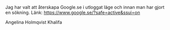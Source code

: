 Jag har valt att återskapa Google.se i utloggat läge och innan man har gjort en sökning.
Länk: https://www.google.se/?safe=active&ssui=on

Angelina Holmqvist Khalifa

